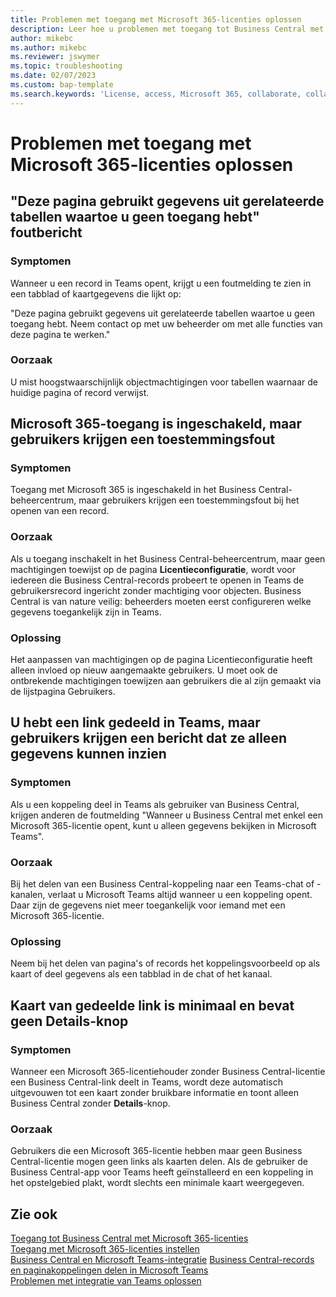 ```yaml
---
title: Problemen met toegang met Microsoft 365-licenties oplossen
description: Leer hoe u problemen met toegang tot Business Central met enkel een Microsoft 365-licentie kunt oplossen.
author: mikebc
ms.author: mikebc
ms.reviewer: jswymer
ms.topic: troubleshooting
ms.date: 02/07/2023
ms.custom: bap-template
ms.search.keywords: 'License, access, Microsoft 365, collaborate, collaboration, Teams, Microsoft Teams'
---
```


# <a name="troubleshoot-access-with-microsoft--licenses" />Problemen met toegang met Microsoft 365-licenties oplossen

## <a name="this-page-uses-data-from-related-tables-that-you-do-not-have-access-to-error-message" />"Deze pagina gebruikt gegevens uit gerelateerde tabellen waartoe u geen toegang hebt" foutbericht

### <a name="symptoms" />Symptomen

Wanneer u een record in Teams opent, krijgt u een foutmelding te zien in een tabblad of kaartgegevens die lijkt op:

"Deze pagina gebruikt gegevens uit gerelateerde tabellen waartoe u geen toegang hebt. Neem contact op met uw beheerder om met alle functies van deze pagina te werken."

### <a name="cause" />Oorzaak

U mist hoogstwaarschijnlijk objectmachtigingen voor tabellen waarnaar de huidige pagina of record verwijst.

## <a name="microsoft--access-has-been-enabled-but-users-get-a-permission-error" />Microsoft 365-toegang is ingeschakeld, maar gebruikers krijgen een toestemmingsfout

### <a name="symptoms" />Symptomen

Toegang met Microsoft 365 is ingeschakeld in het Business Central-beheercentrum, maar gebruikers krijgen een toestemmingsfout bij het openen van een record.

### <a name="cause" />Oorzaak

Als u toegang inschakelt in het Business Central-beheercentrum, maar geen machtigingen toewijst op de pagina **Licentieconfiguratie**, wordt voor iedereen die Business Central-records probeert te openen in Teams de gebruikersrecord ingericht zonder machtiging voor objecten. Business Central is van nature veilig: beheerders moeten eerst configureren welke gegevens toegankelijk zijn in Teams. 

### <a name="resolution" />Oplossing

Het aanpassen van machtigingen op de pagina Licentieconfiguratie heeft alleen invloed op nieuw aangemaakte gebruikers. U moet ook de ontbrekende machtigingen toewijzen aan gebruikers die al zijn gemaakt via de lijstpagina Gebruikers. 

## <a name="you-shared-a-link-in-teams-but-users-get-a-message-that-they-can-only-view-data" />U hebt een link gedeeld in Teams, maar gebruikers krijgen een bericht dat ze alleen gegevens kunnen inzien

### <a name="symptoms" />Symptomen

Als u een koppeling deel in Teams als gebruiker van Business Central, krijgen anderen de foutmelding "Wanneer u Business Central met enkel een Microsoft 365-licentie opent, kunt u alleen gegevens bekijken in Microsoft Teams".

### <a name="cause" />Oorzaak

Bij het delen van een Business Central-koppeling naar een Teams-chat of -kanalen, verlaat u Microsoft Teams altijd wanneer u een koppeling opent. Daar zijn de gegevens niet meer toegankelijk voor iemand met een Microsoft 365-licentie.

### <a name="resolution" />Oplossing

Neem bij het delen van pagina's of records het koppelingsvoorbeeld op als kaart of deel gegevens als een tabblad in de chat of het kanaal.

## <a name="card-from-shared-link-is-minimal-and-doesnt-include-details-button" />Kaart van gedeelde link is minimaal en bevat geen Details-knop

### <a name="symptoms" />Symptomen

Wanneer een Microsoft 365-licentiehouder zonder Business Central-licentie een Business Central-link deelt in Teams, wordt deze automatisch uitgevouwen tot een kaart zonder bruikbare informatie en toont alleen Business Central zonder **Details**-knop.

### <a name="cause" />Oorzaak

Gebruikers die een Microsoft 365-licentie hebben maar geen Business Central-licentie mogen geen links als kaarten delen. Als de gebruiker de Business Central-app voor Teams heeft geïnstalleerd en een koppeling in het opstelgebied plakt, wordt slechts een minimale kaart weergegeven. 

## <a name="see-also" />Zie ook

[Toegang tot Business Central met Microsoft 365-licenties](admin-access-with-m365-license.md#minimum-requirements)  
[Toegang met Microsoft 365-licenties instellen](admin-access-with-m365-license-setup.md)  
[Business Central en Microsoft Teams-integratie](across-teams-overview.md)
[Business Central-records en paginakoppelingen delen in Microsoft Teams](across-working-with-teams.md)  
[Problemen met integratie van Teams oplossen](admin-teams-troubleshooting.md)  
